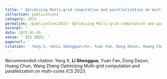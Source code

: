 ```yaml
---
title: " Optimizing Multi-grid computation and parallelization on multi-cores"
collection: publications
category: 2023
permalink: /publication/2023- Optimizing Multi-grid computation and parallelization on multi-cores
excerpt: '       '
date: 2023-01-01
venue: ' ICS 2023. '
paperurl: ' '
citation: ' Yang X, <b>Li Shengguo</b>, Yuan Fan, Dong Dezun, Huang Chun, Wang Zheng  Optimizing Multi-grid computation and parallelization on multi-cores ICS 2023.  '
---
```



Recommended citation:  Yang X, <b>Li Shengguo</b>, Yuan Fan, Dong Dezun, Huang Chun, Wang Zheng  Optimizing Multi-grid computation and parallelization on multi-cores ICS 2023.  